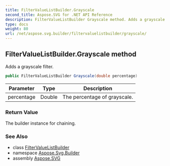 ```yaml
---
title: FilterValueListBuilder.Grayscale
second_title: Aspose.SVG for .NET API Reference
description: FilterValueListBuilder Grayscale method. Adds a grayscale filter
type: docs
weight: 80
url: /net/aspose.svg.builder/filtervaluelistbuilder/grayscale/
---
```

## FilterValueListBuilder.Grayscale method

Adds a grayscale filter.

```csharp
public FilterValueListBuilder Grayscale(double percentage)
```

| Parameter | Type | Description |
| --- | --- | --- |
| percentage | Double | The percentage of grayscale. |

### Return Value

The builder instance for chaining.

### See Also

* class [FilterValueListBuilder](../)
* namespace [Aspose.Svg.Builder](../../../aspose.svg.builder/)
* assembly [Aspose.SVG](../../../)

